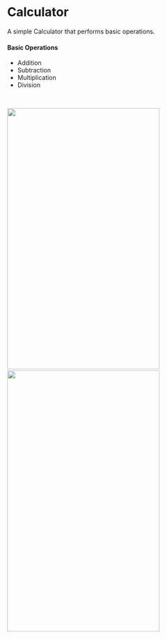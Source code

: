 # Calculator
A simple Calculator that performs basic operations.

#### Basic Operations
- Addition
- Subtraction
- Multiplication
- Division

</br>
<p float="left">
 <img src="https://user-images.githubusercontent.com/22556160/95104389-669a4b80-0753-11eb-9669-f4f2f4d4b123.jpg" height="600" width="350">
 &nbsp;&nbsp;&nbsp;&nbsp;&nbsp;&nbsp;&nbsp;&nbsp;&nbsp;&nbsp;&nbsp;&nbsp;&nbsp;
 <img src="https://user-images.githubusercontent.com/22556160/95104446-77e35800-0753-11eb-87e0-63f7d6f7a159.jpg" height="600" width="350">
</p>

